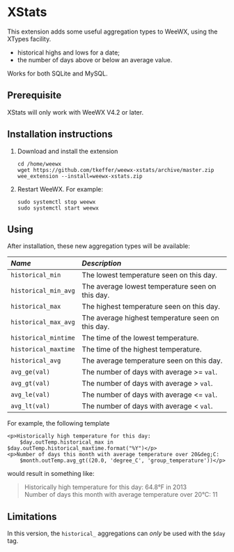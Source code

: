 # XStats
This extension adds some useful aggregation types to WeeWX, using the XTypes facility. 
 - historical highs and lows for a date;
 - the number of days above or below an average value. 
 
Works for both SQLite and MySQL.

## Prerequisite
XStats will only work with WeeWX V4.2 or later. 

## Installation instructions

1. Download and install the extension

    ```shell
    cd /home/weewx
    wget https://github.com/tkeffer/weewx-xstats/archive/master.zip
    wee_extension --install=weewx-xstats.zip
    ```
2. Restart WeeWX. For example:

   ```shell
   sudo systemctl stop weewx
   sudo systemctl start weewx
   ```

## Using
After installation, these new aggregation types will be available:

| *Name*                | *Description*                                    |
|:----------------------|:-------------------------------------------------|
| `historical_min`      | The lowest temperature seen on this day.         |
| `historical_min_avg`  | The average lowest temperature seen on this day. |
| `historical_max`      | The highest temperature seen on this day.        |
| `historical_max_avg`  | The average highest temperature seen on this day.|
| `historical_mintime`  | The time of the lowest temperature.              |
| `historical_maxtime`  | The time of the highest temperature.             |
| `historical_avg`      | The average temperature seen on this day.        |
| `avg_ge(val)`         | The number of days with average >= `val`.        |
| `avg_gt(val)`         | The number of days with average > `val`.         |
| `avg_le(val)`         | The number of days with average <= `val`.        |
| `avg_lt(val)`         | The number of days with average < `val`.         |

For example, the following template

    <p>Historically high temperature for this day: 
        $day.outTemp.historical_max in $day.outTemp.historical_maxtime.format("%Y")</p>
    <p>Number of days this month with average temperature over 20&deg;C:
        $month.outTemp.avg_gt((20.0, 'degree_C', 'group_temperature'))</p> 
    
would result in something like:

>Historically high temperature for this day: 64.8°F in 2013<br/>
Number of days this month with average temperature over 20°C: 11

## Limitations
In this version, the `historical_` aggregations can *only* be used with the `$day` tag. 

